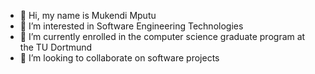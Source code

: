 - 👋 Hi, my name is Mukendi Mputu
- 👀 I’m interested in Software Engineering Technologies
- 🌱 I’m currently enrolled in the computer science graduate program at the TU Dortmund
- 💞️ I’m looking to collaborate on software projects

<!---
MukendiMputu/MukendiMputu is a ✨ special ✨ repository because its `README.md` (this file) appears on your GitHub profile.
You can click the Preview link to take a look at your changes.
--->

